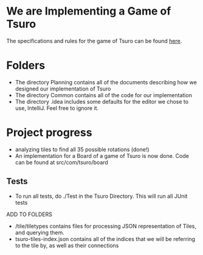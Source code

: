 

# We are Implementing a Game of Tsuro

The specifications and rules for the game of Tsuro can be found [here](https://ccs.neu.edu/home/matthias/4500-f19/tsuro.html). 

# Folders

  - The directory Planning contains all of the documents describing how we
  designed our implementation of Tsuro
  - The directory Common contains all of the code for our implementation
  - The directory .idea includes some defaults for the editor we chose to use, IntelliJ. Feel free
  to ignore it.
  

# Project progress

  - analyzing tiles to find all 35 possible rotations (done!)
  - An implementation for a Board of a game of Tsuro is now done. Code can be found at src/com/tsuro/board

## Tests

  - To run all tests, do ./Test in the Tsuro Directory. This will run all JUnit
    tests
    
    
ADD TO FOLDERS
- /tile/tiletypes contains files for processing JSON representation of Tiles, and querying them.
- tsuro-tiles-index.json contains all of the indices that we will be referring to the tile by, as
  well as their connections